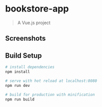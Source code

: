# bookstore-app

> A Vue.js project

## Screenshots


## Build Setup

``` bash
# install dependencies
npm install

# serve with hot reload at localhost:8080
npm run dev

# build for production with minification
npm run build
```
